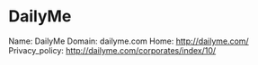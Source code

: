 
# DailyMe

Name: DailyMe
Domain: dailyme.com
Home: http://dailyme.com/
Privacy_policy: http://dailyme.com/corporates/index/10/
